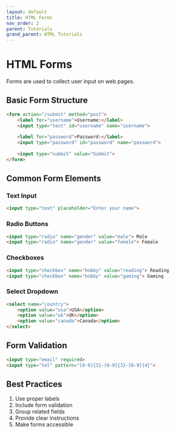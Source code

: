 ```yaml
---
layout: default
title: HTML Forms
nav_order: 2
parent: Tutorials
grand_parent: HTML Tutorials
---
```


# HTML Forms

Forms are used to collect user input on web pages.

## Basic Form Structure

```html
<form action="/submit" method="post">
    <label for="username">Username:</label>
    <input type="text" id="username" name="username">
    
    <label for="password">Password:</label>
    <input type="password" id="password" name="password">
    
    <input type="submit" value="Submit">
</form>
```

## Common Form Elements

### Text Input
```html
<input type="text" placeholder="Enter your name">
```

### Radio Buttons
```html
<input type="radio" name="gender" value="male"> Male
<input type="radio" name="gender" value="female"> Female
```

### Checkboxes
```html
<input type="checkbox" name="hobby" value="reading"> Reading
<input type="checkbox" name="hobby" value="gaming"> Gaming
```

### Select Dropdown
```html
<select name="country">
    <option value="usa">USA</option>
    <option value="uk">UK</option>
    <option value="canada">Canada</option>
</select>
```

## Form Validation

```html
<input type="email" required>
<input type="tel" pattern="[0-9]{3}-[0-9]{3}-[0-9]{4}">
```

## Best Practices

1. Use proper labels
2. Include form validation
3. Group related fields
4. Provide clear instructions
5. Make forms accessible
